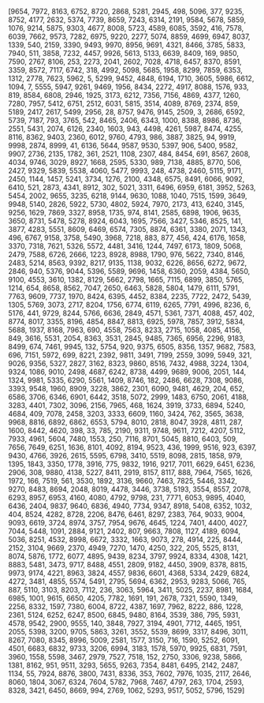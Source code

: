 [9654, 7972, 8163, 6752, 8720, 2868, 5281, 2945, 498, 5096, 377, 9235, 8752, 4177, 2632, 5374, 7739, 8659, 7243, 6314, 2191, 9584, 5678, 5859, 1076, 9214, 5875, 9303, 4677, 8008, 5723, 4589, 6085, 3592, 416, 7578, 6039, 7662, 9573, 7282, 6975, 9220, 2277, 5074, 8859, 4699, 6947, 8037, 1339, 540, 2159, 3390, 9493, 9970, 8956, 9691, 4321, 8466, 3785, 5833, 7940, 511, 3858, 7232, 4457, 9926, 5613, 5133, 6639, 8409, 169, 9850, 7590, 2767, 8106, 253, 2273, 2041, 2602, 7028, 4718, 6457, 8370, 8591, 3359, 8572, 7117, 6742, 318, 4992, 5098, 5685, 1958, 8299, 7859, 6353, 1312, 2778, 7623, 5962, 5, 5299, 9452, 4848, 6194, 1710, 3605, 5986, 6612, 1094, 7, 5555, 5947, 9261, 9469, 1956, 8434, 2272, 4917, 8088, 1576, 933, 819, 8584, 6808, 2946, 1925, 3173, 6212, 7356, 7156, 4869, 4377, 1260, 7280, 7957, 5412, 6751, 2512, 6031, 5815, 3514, 4089, 8769, 2374, 859, 5189, 2417, 2617, 5499, 2956, 28, 8757, 9476, 9145, 2509, 3, 2686, 6592, 5739, 7187, 793, 3765, 542, 8465, 2406, 6343, 1000, 8388, 8986, 8736, 2551, 5431, 2074, 6126, 2340, 1603, 943, 4498, 4261, 5987, 8474, 4255, 8116, 8362, 9403, 2360, 6012, 9760, 4793, 986, 3887, 3825, 94, 9919, 9998, 2874, 8999, 41, 6136, 5644, 9587, 9530, 5397, 906, 5400, 9582, 9907, 2736, 2135, 1782, 361, 2521, 1108, 2307, 484, 8454, 691, 8567, 2608, 4034, 9746, 3029, 8927, 1668, 2595, 5330, 989, 7138, 4885, 8770, 506, 2427, 9329, 5839, 5538, 4060, 5477, 9993, 248, 4738, 2460, 5115, 9171, 2450, 1144, 1457, 5241, 3734, 1276, 2100, 4348, 6575, 8491, 6066, 9092, 6410, 521, 2873, 4341, 8912, 302, 5021, 3311, 6496, 6959, 6181, 3952, 5263, 5454, 2002, 9655, 3235, 6218, 9144, 9630, 1088, 1040, 7515, 1599, 3649, 9948, 5140, 2826, 5922, 5730, 4802, 5924, 7970, 2173, 413, 6240, 3145, 9256, 1629, 7869, 3327, 8958, 1735, 974, 8141, 2585, 6898, 1906, 9635, 3650, 8731, 5478, 5278, 8924, 6043, 1695, 7566, 3427, 5346, 8525, 141, 3877, 4283, 5551, 8609, 6469, 6574, 7305, 8874, 6361, 3380, 2071, 1343, 496, 6767, 9158, 3758, 5490, 3968, 7218, 883, 877, 456, 424, 6176, 1658, 3370, 7318, 7621, 5326, 5572, 4481, 3416, 1244, 7497, 6173, 1809, 5068, 2479, 7588, 6726, 2666, 1223, 8928, 8988, 1790, 976, 5622, 7340, 8146, 2483, 5214, 8563, 9392, 8217, 9135, 1138, 9032, 6226, 8656, 6272, 9672, 2846, 940, 5376, 9044, 5396, 5589, 9696, 1458, 6360, 2059, 4384, 5650, 9100, 4553, 3610, 1382, 8129, 5662, 2798, 1665, 7115, 6899, 3850, 5765, 1214, 654, 8658, 8562, 7047, 2650, 6463, 5828, 5804, 1479, 6111, 5791, 7763, 9609, 7737, 1970, 8424, 6395, 4452, 8384, 2235, 7722, 2472, 5439, 1305, 5769, 3073, 2717, 8204, 1756, 6774, 6119, 6265, 7791, 4996, 8236, 6, 5176, 441, 9729, 8244, 5766, 6636, 2849, 4571, 5361, 7371, 4088, 457, 402, 8774, 8017, 3355, 8196, 4854, 8847, 8813, 6925, 5978, 7857, 3912, 5834, 5688, 1937, 8168, 7963, 690, 4558, 7563, 8233, 2715, 1058, 4085, 4156, 849, 3616, 5531, 2054, 8363, 3531, 2845, 9485, 7365, 6956, 2296, 9183, 8499, 674, 7461, 9945, 132, 5754, 920, 9375, 6505, 8356, 1357, 9682, 7583, 696, 7151, 5972, 699, 8221, 2392, 9811, 3491, 7199, 2559, 3099, 5949, 321, 9026, 9356, 5327, 2827, 3162, 8323, 9860, 8516, 7432, 4988, 3224, 1304, 9324, 1086, 9010, 2498, 4687, 6242, 8738, 4499, 9689, 9006, 2051, 144, 1324, 9981, 5335, 6290, 5561, 1409, 8746, 182, 2486, 6628, 7308, 9086, 3393, 9548, 1960, 8909, 3228, 3862, 2301, 6090, 9481, 4629, 204, 652, 6586, 3706, 6346, 6901, 6442, 3518, 5072, 2999, 1483, 6750, 2061, 4188, 3283, 4401, 7302, 3096, 2156, 7965, 468, 1624, 3919, 3733, 6894, 5240, 4684, 409, 7078, 2458, 3203, 3333, 6609, 1160, 3424, 762, 3565, 3638, 9968, 8816, 6892, 6862, 6553, 5794, 8010, 2818, 8047, 3928, 4811, 287, 1600, 8442, 4620, 398, 33, 785, 2190, 9311, 9748, 9611, 7212, 4207, 5112, 7933, 4961, 5604, 7480, 1553, 250, 7116, 8701, 5045, 8810, 6403, 509, 7656, 7649, 6251, 1636, 8101, 4092, 8194, 9523, 436, 1999, 9516, 923, 6397, 9430, 4766, 3926, 2615, 5595, 6798, 3410, 5519, 8098, 2815, 1858, 979, 1395, 1843, 3350, 1778, 3916, 775, 9832, 1916, 9217, 7011, 6629, 6451, 6236, 2906, 308, 9880, 4138, 5227, 8411, 2919, 8157, 8117, 888, 7964, 7565, 1626, 1972, 166, 7519, 561, 3530, 1892, 3136, 9660, 7463, 7825, 5446, 3342, 9270, 8483, 8694, 2048, 8019, 4478, 3446, 3738, 5193, 3554, 8557, 2078, 6293, 8957, 6953, 4160, 4080, 4792, 9798, 231, 7771, 6053, 9895, 4040, 6436, 2404, 9837, 9640, 6836, 4940, 7734, 9347, 8918, 5408, 6352, 1032, 404, 8524, 4282, 8728, 2206, 8476, 6461, 8297, 2383, 764, 9033, 9004, 9093, 6619, 3724, 8974, 3757, 7954, 9676, 4645, 1224, 7401, 4400, 4027, 7044, 5448, 1091, 2884, 9121, 2402, 807, 9663, 7808, 1127, 4189, 6094, 5036, 8251, 4532, 8998, 6672, 3332, 1663, 9073, 278, 4914, 225, 8444, 2152, 3104, 9669, 2370, 4949, 7270, 1470, 4250, 322, 205, 5525, 8131, 8074, 5876, 1772, 6077, 4895, 9439, 8234, 3797, 9924, 8334, 4308, 1421, 8883, 5481, 3473, 9717, 8488, 4551, 2809, 9182, 4450, 3909, 8378, 8815, 9973, 9174, 4221, 8963, 3824, 4557, 9836, 6601, 4368, 5334, 2429, 6824, 4272, 3481, 4855, 5574, 5491, 2795, 5694, 6362, 2953, 9283, 5066, 765, 887, 5110, 3103, 8203, 7112, 236, 3063, 5964, 3411, 5025, 2237, 8981, 1684, 6985, 1001, 9615, 6650, 4205, 7782, 1691, 191, 2678, 7321, 5590, 1349, 2256, 8332, 1597, 7380, 6004, 8722, 4387, 1697, 7962, 8222, 886, 1228, 2361, 5124, 6252, 6247, 8500, 6845, 9480, 8164, 3539, 386, 795, 5931, 4578, 9542, 2900, 9555, 140, 3848, 7927, 3194, 4901, 7712, 4465, 1951, 2055, 5398, 3200, 9705, 5863, 3261, 3552, 5539, 8699, 3317, 8496, 3011, 8267, 7080, 8345, 8996, 5009, 2581, 1577, 3150, 716, 1590, 5252, 6091, 4501, 6683, 6832, 9733, 3206, 6994, 3183, 1578, 5970, 9925, 6831, 7591, 3960, 1558, 5598, 3467, 2979, 7527, 7518, 152, 2750, 3306, 9238, 5866, 1381, 8162, 951, 9511, 3293, 5655, 9263, 7354, 8481, 6495, 2142, 2487, 1134, 55, 7924, 8876, 3800, 7431, 8336, 353, 7602, 7976, 1035, 2117, 2646, 8060, 1804, 3067, 6324, 7604, 5782, 7968, 7467, 4797, 263, 1704, 2593, 8328, 3421, 6450, 8669, 994, 2769, 1062, 5293, 9517, 5052, 5796, 1529]

